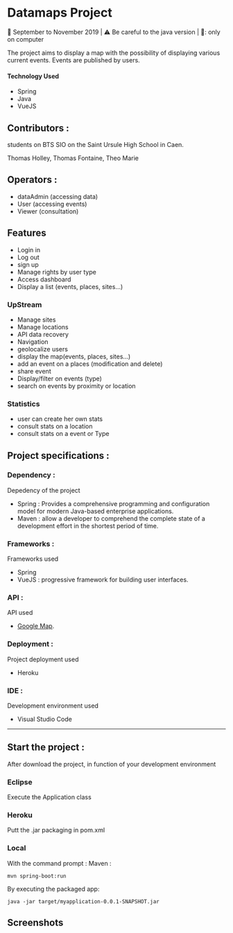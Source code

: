 # Datamaps Project

:calendar: September to November 2019 | :warning: Be careful to the java version  | :no_mobile_phones:: only on computer

The project aims to display a map with the possibility of displaying various current events. Events are published by users.

#### Technology Used
- Spring
- Java
- VueJS

## Contributors :
students on BTS SIO on the Saint Ursule High School in Caen.

Thomas Holley, Thomas Fontaine, Theo Marie


## Operators :

- dataAdmin (accessing data)
- User (accessing events)
- Viewer (consultation)

## Features

- Login in
- Log out
- sign up
- Manage rights by user type
- Access dashboard
- Display a list (events, places, sites…)

### UpStream
- Manage sites
- Manage locations
- API data recovery
- Navigation
- geolocalize users
- display the map(events, places, sites…)
- add an event on a places (modification and delete)
- share event
- Display/filter on events (type)
- search on events by proximity or location

### Statistics
- user can create her own stats
- consult stats on a location
- consult stats on a event or Type


## Project specifications :

### Dependency :
Depedency of the project

- Spring : Provides a comprehensive programming and configuration model for modern Java-based enterprise applications.
- Maven : allow a developer to comprehend the complete state of a development effort in the shortest period of time.

### Frameworks :
Frameworks used

- Spring 
- VueJS : progressive framework for building user interfaces. 

### API :
API used

- [Google Map](https://cloud.google.com/maps-platform).

### Deployment :
Project deployment used

- Heroku

### IDE :
Development environment used

- Visual Studio Code

----------------------------------------------------------------------------------------------------------

## Start the project :
After download the project, in function of your development environment

### Eclipse

Execute the Application class

### Heroku

Putt the .jar packaging in pom.xml

### Local
With the command prompt :
Maven :
```
mvn spring-boot:run
```
By executing the packaged app:
```
java -jar target/myapplication-0.0.1-SNAPSHOT.jar
```




## Screenshots










